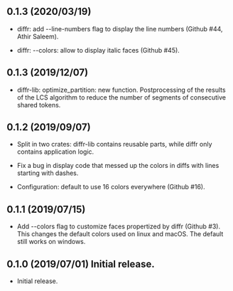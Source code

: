 ## 0.1.3 (2020/03/19)
- diffr: add --line-numbers flag to display the line numbers
  (Github #44, Athir Saleem).

- diffr: --colors: allow to display italic faces (Github #45).

## 0.1.3 (2019/12/07)
- diffr-lib: optimize_partition: new function.
  Postprocessing of the results of the LCS algorithm to reduce the
  number of segments of consecutive shared tokens.

## 0.1.2 (2019/09/07)
- Split in two crates: diffr-lib contains reusable parts, while diffr
  only contains application logic.
  
- Fix a bug in display code that messed up the colors in diffs with
  lines starting with dashes.
  
- Configuration: default to use 16 colors everywhere (Github #16).

## 0.1.1 (2019/07/15)
- Add --colors flag to customize faces propertized by diffr (Github #3).
  This changes the default colors used on linux and macOS.
  The default still works on windows.

## 0.1.0 (2019/07/01) Initial release.
- Initial release.

